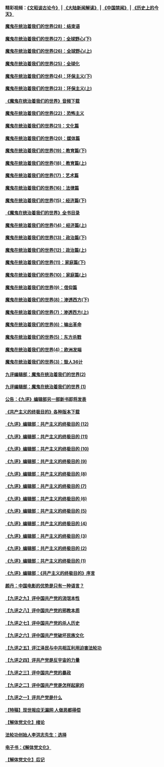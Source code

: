 #### 精彩视频：[《文昭谈古论今》](https://github.com/gfw-breaker/wenzhao/blob/master/README.md?t=01032131) | [《大陆新闻解读》](https://github.com/gfw-breaker/ntdtv-comedy/blob/master/README.md?t=01032131) | [《中国禁闻》](https://github.com/gfw-breaker/ntdtv-news/blob/master/README.md?t=01032131) | [《历史上的今天》](https://github.com/gfw-breaker/today-in-history/blob/master/README.md?t=01032131) 

#### [魔鬼在统治着我们的世界(28)：结束语](../pages/nsc422/n10936246.md?t=01032131) 

#### [魔鬼在统治着我们的世界(27)：全球野心(下)](../pages/nsc422/n10928319.md?t=01032131) 

#### [魔鬼在统治着我们的世界(26)：全球野心(上)](../pages/nsc422/n10900318.md?t=01032131) 

#### [魔鬼在统治着我们的世界(25)：全球化](../pages/nsc422/n10788205.md?t=01032131) 

#### [魔鬼在统治着我们的世界(24)：环保主义(下)](../pages/nsc422/n10695307.md?t=01032131) 

#### [魔鬼在统治着我们的世界(23)：环保主义(上)](../pages/nsc422/n10688613.md?t=01032131) 

#### [《魔鬼在统治着我们的世界》音频下载](../pages/nsc422/n10635553.md?t=01032131) 

#### [魔鬼在统治着我们的世界(22)：恐怖主义](../pages/nsc422/n10614727.md?t=01032131) 

#### [魔鬼在统治着我们的世界(21)：文化篇](../pages/nsc422/n10597706.md?t=01032131) 

#### [魔鬼在统治着我们的世界(20)：媒体篇](../pages/nsc422/n10586579.md?t=01032131) 

#### [魔鬼在统治着我们的世界(19)：教育篇(下)](../pages/nsc422/n10564808.md?t=01032131) 

#### [魔鬼在统治着我们的世界(18)：教育篇(上)](../pages/nsc422/n10526970.md?t=01032131) 

#### [魔鬼在统治着我们的世界(17)：艺术篇](../pages/nsc422/n10499093.md?t=01032131) 

#### [魔鬼在统治着我们的世界(16)：法律篇](../pages/nsc422/n10485969.md?t=01032131) 

#### [魔鬼在统治着我们的世界(15)：经济篇(下)](../pages/nsc422/n10469975.md?t=01032131) 

#### [《魔鬼在统治着我们的世界》全书目录](../pages/nsc422/n10464261.md?t=01032131) 

#### [魔鬼在统治着我们的世界(14)：经济篇(上)](../pages/nsc422/n10457370.md?t=01032131) 

#### [魔鬼在统治着我们的世界(13)：政治篇(下)](../pages/nsc422/n10448270.md?t=01032131) 

#### [魔鬼在统治着我们的世界(12)：政治篇(上)](../pages/nsc422/n10444576.md?t=01032131) 

#### [魔鬼在统治着我们的世界(11)：家庭篇(下)](../pages/nsc422/n10440961.md?t=01032131) 

#### [魔鬼在统治着我们的世界(10)：家庭篇(上)](../pages/nsc422/n10435448.md?t=01032131) 

#### [魔鬼在统治着我们的世界(9)：信仰篇](../pages/nsc422/n10432159.md?t=01032131) 

#### [魔鬼在统治着我们的世界(8)：渗透西方(下)](../pages/nsc422/n10429603.md?t=01032131) 

#### [魔鬼在统治着我们的世界(7)：渗透西方(上)](../pages/nsc422/n10426013.md?t=01032131) 

#### [魔鬼在统治着我们的世界(6)：输出革命](../pages/nsc422/n10421536.md?t=01032131) 

#### [魔鬼在统治着我们的世界(5)：东方杀戮](../pages/nsc422/n10417707.md?t=01032131) 

#### [魔鬼在统治着我们的世界(4)：欧洲发端](../pages/nsc422/n10414890.md?t=01032131) 

#### [魔鬼在统治着我们的世界(3)：毁人36计](../pages/nsc422/n10411583.md?t=01032131) 

#### [九评编辑部：魔鬼在统治着我们的世界(2)](../pages/nsc422/n10410036.md?t=01032131) 

#### [九评编辑部：魔鬼在统治着我们的世界 (1)](../pages/nsc422/n10406825.md?t=01032131) 

#### [公告：《九评》编辑部另一部新书即将发表](../pages/nsc422/n10405104.md?t=01032131) 

#### [《共产主义的终极目的》各种版本下载](../pages/nsc422/n10022138.md?t=01032131) 

#### [《九评》编辑部：共产主义的终极目的 (12)](../pages/nsc422/n9933272.md?t=01032131) 

#### [《九评》编辑部：共产主义的终极目的 (11)](../pages/nsc422/n9924973.md?t=01032131) 

#### [《九评》编辑部：共产主义的终极目的 (10)](../pages/nsc422/n9920883.md?t=01032131) 

#### [《九评》编辑部：共产主义的终极目的 (9)](../pages/nsc422/n9916363.md?t=01032131) 

#### [《九评》编辑部：共产主义的终极目的 (8)](../pages/nsc422/n9912488.md?t=01032131) 

#### [《九评》编辑部：共产主义的终极目的 (7)](../pages/nsc422/n9901176.md?t=01032131) 

#### [《九评》编辑部：共产主义的终极目的 (6)](../pages/nsc422/n9899359.md?t=01032131) 

#### [《九评》编辑部：共产主义的终极目的 (5)](../pages/nsc422/n9893174.md?t=01032131) 

#### [《九评》编辑部：共产主义的终极目的 (4)](../pages/nsc422/n9891246.md?t=01032131) 

#### [《九评》编辑部：共产主义的终极目的 (3)](../pages/nsc422/n9879879.md?t=01032131) 

#### [《九评》编辑部：共产主义的终极目的 (2)](../pages/nsc422/n9876205.md?t=01032131) 

#### [《九评》编辑部：共产主义的终极目的 (1)](../pages/nsc422/n9865857.md?t=01032131) 

#### [《九评》编辑部：《共产主义的终极目的》序言](../pages/nsc422/n9862666.md?t=01032131) 

#### [颜丹：中国电影的优势是只有一种语言？](../pages/nsc422/n9583062.md?t=01032131) 

#### [【九评之九】评中国共产党的流氓本性](../pages/nsc422/n737542.md?t=01032131) 

#### [【九评之八】评中国共产党的邪教本质](../pages/nsc422/n735942.md?t=01032131) 

#### [【九评之七】评中国共产党的杀人历史](../pages/nsc422/n733806.md?t=01032131) 

#### [【九评之六】评中国共产党破坏民族文化](../pages/nsc422/n731667.md?t=01032131) 

#### [【九评之五】评江泽民与中共相互利用迫害法轮功](../pages/nsc422/n730058.md?t=01032131) 

#### [【九评之四】评共产党是反宇宙的力量](../pages/nsc422/n727814.md?t=01032131) 

#### [【九评之三】评中国共产党的暴政](../pages/nsc422/n725597.md?t=01032131) 

#### [【九评之二】评中国共产党是怎样起家的](../pages/nsc422/n723946.md?t=01032131) 

#### [【九评之一】评共产党是什么](../pages/nsc422/n722529.md?t=01032131) 

#### [【特稿】现世报应无漏网 人做恶都得偿](../pages/nsc422/n4215167.md?t=01032131) 

#### [【解体党文化】绪论](../pages/nsc422/n1449356.md?t=01032131) 

#### [法轮功创始人李洪志先生：选择](../pages/nsc422/n3580738.md?t=01032131) 

#### [电子书：《解体党文化》](../pages/nsc422/n1573484.md?t=01032131) 

#### [【解体党文化】后记](../pages/nsc422/n1531999.md?t=01032131) 


